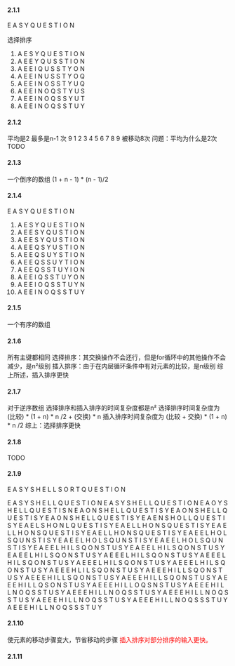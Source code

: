 #### 2.1.1
E A S Y Q U E S T I O N

选择排序
1. A E S Y Q U E S T I O N
2. A E E Y Q U S S T I O N
3. A E E I Q U S S T Y O N
4. A E E I N U S S T Y O Q
5. A E E I N O S S T Y U Q
6. A E E I N O Q S T Y U S
7. A E E I N O Q S S Y U T
8. A E E I N O Q S S T U Y


#### 2.1.2
平均是2  最多是n-1 次
9 1 2 3 4 5 6 7 8
9 被移动8次
问题：平均为什么是2次 TODO

#### 2.1.3
一个倒序的数组  (1 + n - 1) * (n - 1)/2

#### 2.1.4
E A S Y Q U E S T I O N
1. A E S Y Q U E S T I O N
2. A E E S Y Q U S T I O N
3. A E E S Y Q U S T I O N 
4. A E E Q S Y U S T I O N
5. A E E Q S U Y S T I O N
6. A E E Q S S U Y T I O N
7. A E E Q S S T U Y I O N
8. A E E I Q S S T U Y O N
9. A E E I O Q S S T U Y N
10. A E E I N O Q S S T U Y

#### 2.1.5
一个有序的数组

#### 2.1.6
所有主键都相同
选择排序：其交换操作不会还行，但是for循环中的其他操作不会减少，是n²级别
插入排序：由于在内层循环条件中有对元素的比较，是n级别
综上所述，插入排序更快

#### 2.1.7
对于逆序数组
选择排序和插入排序的时间复杂度都是n²
选择排序时间复杂度为  (比较) * (1 + n) * n /2 + (交换) * n
插入排序时间复杂度为  (比较 + 交换) * (1 + n) * n /2
综上：选择排序更快

#### 2.1.8
TODO

#### 2.1.9
E A S Y S H E L L S O R T Q U E S T I O N

E A S Y S H E L L Q U E S T I O N
E A S Y S H E L L Q U E S T I O N
E A O Y S H E L L Q U E S T I S N
E A O N S H E L L Q U E S T I S Y
E A O N S H E L L Q U E S T I S Y
E A O N S H E L L Q U E S T I S Y
E A E N S H O L L Q U E S T I S Y
E A E L S H O N L Q U E S T I S Y
E A E L L H O N S Q U E S T I S Y
E A E L L H O N S Q U E S T I S Y
E A E L L H O N S Q U E S T I S Y
E A E E L H O L S Q U N S T I S Y
E A E E L H O L S Q U N S T I S Y
E A E E L H O L S Q U N S T I S Y
E A E E L H I L S Q O N S T U S Y
E A E E L H I L S Q O N S T U S Y
E A E E L H I L S Q O N S T U S Y
A E E E L H I L S Q O N S T U S Y
A E E E L H I L S Q O N S T U S Y
A E E E L H I L S Q O N S T U S Y
A E E E L H I L S Q O N S T U S Y
A E E E H L I L S Q O N S T U S Y
A E E E H I L L S Q O N S T U S Y
A E E E H I L L S Q O N S T U S Y
A E E E H I L L S Q O N S T U S Y
A E E E H I L L Q S O N S T U S Y
A E E E H I L L O Q S N S T U S Y
A E E E H I L L N O Q S S T U S Y
A E E E H I L L N O Q S S T U S Y
A E E E H I L L N O Q S S T U S Y
A E E E H I L L N O Q S S T U S Y
A E E E H I L L N O Q S S S T U Y
A E E E H I L L N O Q S S S T U Y

#### 2.1.10

使元素的移动步骤变大，节省移动的步骤
<font color="red">插入排序对部分排序的输入更快。</font>

#### 2.1.11


